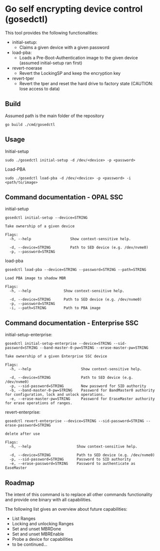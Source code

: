# Go self encrypting device control (gosedctl)

This tool provides the following functionalities:
- initial-setup:
    - Claims a given device with a given password
- load-pba:
    - Loads a Pre-Boot-Authentication image to the given device (assumed initial-setup ran first)
- revert-noerase
  - Revert the LockingSP and keep the encryption key
- revert-tper
  - Revert the tper and reset the hard drive to factory state (CAUTION: lose access to data)

## Build
Assumed path is the main folder of the repository
```
go build ./cmd/gosedctl
```

## Usage
Initial-setup
```
sudo ./gosedctl initial-setup -d /dev/<device> -p <password>
```
Load-PBA
```
sudo ./gosedctl load-pba -d /dev/<device> -p <password> -i <path/to/image>
```

## Command documentation - OPAL SSC
initial-setup
```
gosedctl initial-setup --device=STRING

Take ownership of a given device

Flags:
  -h, --help                  Show context-sensitive help.

  -d, --device=STRING         Path to SED device (e.g. /dev/nvme0)
  -p, --password=STRING
```
load-pba
```
gosedctl load-pba --device=STRING --password=STRING --path=STRING

Load PBA image to shadow MBR

Flags:
  -h, --help               Show context-sensitive help.

  -d, --device=STRING      Path to SED device (e.g. /dev/nvme0)
  -p, --password=STRING
  -i, --path=STRING        Path to PBA image
```

## Command documentation - Enterprise SSC
initial-setup-enterprise:
```
gosedctl initial-setup-enterprise --device=STRING --sid-password=STRING --band-master-0-pw=STRING --erase-master-pw=STRING

Take ownership of a given Enterprise SSC device

Flags:
  -h, --help                       Show context-sensitive help.

  -d, --device=STRING              Path to SED device (e.g. /dev/nvme0)
  -p, --sid-password=STRING        New password for SID authority
  -b, --band-master-0-pw=STRING    Password for BandMaster0 authority for configuration, lock and unlock operations.
  -e, --erase-master-pw=STRING     Password for EraseMaster authority for erase operations of ranges.
```

revert-enterprise:
```
gosedctl revert-enterprise --device=STRING --sid-password=STRING --erase-password=STRING

delete after use

Flags:
  -h, --help                     Show context-sensitive help.

  -d, --device=STRING            Path to SED device (e.g. /dev/nvme0)
  -p, --sid-password=STRING      Password to SID authority
  -e, --erase-password=STRING    Password to authenticate as EaseMaster
```

## Roadmap
The intent of this command is to replace all other commands functionality and provide one binary with all capabilities.

The following list gives an overview about future capabilities:
- List Ranges
- Locking and unlocking Ranges
- Set and unset MBRDone
- Set and unset MBREnable
- Probe a device for capabilities
- to be continued...